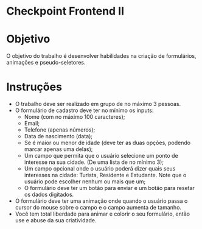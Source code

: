 # Checkpoint Frontend II

# Objetivo
O objetivo do trabalho é desenvolver habilidades na criação de formulários, animações e pseudo-seletores.

# Instruções
- O trabalho deve ser realizado em grupo de no máximo 3 pessoas.
- O formulário de cadastro deve ter no mínimo os inputs:
    - Nome (com no máximo 100 caracteres);
    - Email;
    - Telefone (apenas números);
    - Data de nascimento (data);
    - Se é maior ou menor de idade (deve ter as duas opções, podendo marcar apenas uma delas);
    - Um campo que permita que o usuário selecione um ponto de interesse na sua cidade. (De uma lista de no mínimo 3);
    - Um campo opcional onde o usuário poderá dizer quais seus interesses na cidade: Turista, Residente e Estudante. Note que o usuário pode escolher nenhum ou mais que um;
    - O formulário deve ter um botão para enviar e um botão para resetar os dados digitados.
- O formulário deve ter uma animação onde quando o usuário passa o cursor do mouse sobre o campo e o campo aumenta de tamanho. 
- Você tem total liberdade para animar e colorir o seu formulário, então use e abuse da sua criatividade.
